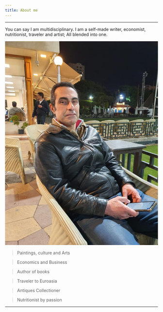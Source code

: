 ```yaml
---
title: About me 
---
```


---

You can say I am multidisciplinary. I am a self-made writer, economist, nutritionist, traveler and artist; All blended into one.

![IMG-20230323-WA0003](/IMG-20230323-WA0003.jpg)

> Paintings, culture and Arts

> Economics and Business 

> Author of books

> Traveler to Euroasia

> Antiques Collectioner

> Nutritionist by passion

---